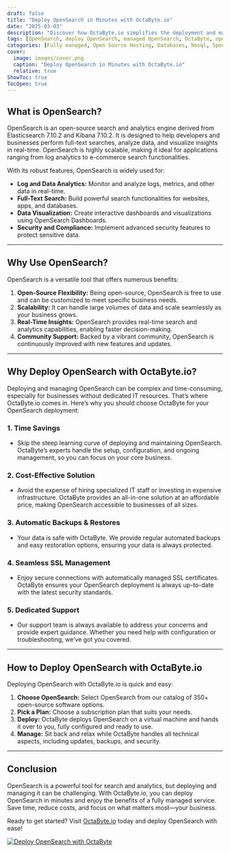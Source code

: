```yaml
---
draft: false
title: "Deploy OpenSearch in Minutes with OctaByte.io"
date: "2025-03-03"
description: "Discover how OctaByte.io simplifies the deployment and management of OpenSearch, a powerful open-source search and analytics engine. Save time, reduce costs, and enjoy seamless scalability with OctaByte's fully managed services."
tags: [OpenSearch, deploy OpenSearch, managed OpenSearch, OctaByte, open-source search engine, analytics engine, managed open-source services, OpenSearch deployment, OpenSearch benefits, OctaByte OpenSearch]
categories: [Fully managed, Open Source Hosting, Databases, Nosql, Specialized Databases]
cover:
  image: images/cover.png
  caption: "Deploy OpenSearch in Minutes with OctaByte.io"
  relative: true
ShowToc: true
TocOpen: true
---
```



## What is OpenSearch?

OpenSearch is an open-source search and analytics engine derived from Elasticsearch 7.10.2 and Kibana 7.10.2. It is designed to help developers and businesses perform full-text searches, analyze data, and visualize insights in real-time. OpenSearch is highly scalable, making it ideal for applications ranging from log analytics to e-commerce search functionalities.

With its robust features, OpenSearch is widely used for:

- **Log and Data Analytics:** Monitor and analyze logs, metrics, and other data in real-time.
- **Full-Text Search:** Build powerful search functionalities for websites, apps, and databases.
- **Data Visualization:** Create interactive dashboards and visualizations using OpenSearch Dashboards.
- **Security and Compliance:** Implement advanced security features to protect sensitive data.

---

## Why Use OpenSearch?

OpenSearch is a versatile tool that offers numerous benefits:

1. **Open-Source Flexibility:** Being open-source, OpenSearch is free to use and can be customized to meet specific business needs.
2. **Scalability:** It can handle large volumes of data and scale seamlessly as your business grows.
3. **Real-Time Insights:** OpenSearch provides real-time search and analytics capabilities, enabling faster decision-making.
4. **Community Support:** Backed by a vibrant community, OpenSearch is continuously improved with new features and updates.

---

## Why Deploy OpenSearch with OctaByte.io?

Deploying and managing OpenSearch can be complex and time-consuming, especially for businesses without dedicated IT resources. That’s where OctaByte.io comes in. Here’s why you should choose OctaByte for your OpenSearch deployment:

### 1. **Time Savings**
   - Skip the steep learning curve of deploying and maintaining OpenSearch. OctaByte’s experts handle the setup, configuration, and ongoing management, so you can focus on your core business.

### 2. **Cost-Effective Solution**
   - Avoid the expense of hiring specialized IT staff or investing in expensive infrastructure. OctaByte provides an all-in-one solution at an affordable price, making OpenSearch accessible to businesses of all sizes.

### 3. **Automatic Backups & Restores**
   - Your data is safe with OctaByte. We provide regular automated backups and easy restoration options, ensuring your data is always protected.

### 4. **Seamless SSL Management**
   - Enjoy secure connections with automatically managed SSL certificates. OctaByte ensures your OpenSearch deployment is always up-to-date with the latest security standards.

### 5. **Dedicated Support**
   - Our support team is always available to address your concerns and provide expert guidance. Whether you need help with configuration or troubleshooting, we’ve got you covered.

---

## How to Deploy OpenSearch with OctaByte.io

Deploying OpenSearch with OctaByte.io is quick and easy:

1. **Choose OpenSearch:** Select OpenSearch from our catalog of 350+ open-source software options.
2. **Pick a Plan:** Choose a subscription plan that suits your needs.
3. **Deploy:** OctaByte deploys OpenSearch on a virtual machine and hands it over to you, fully configured and ready to use.
4. **Manage:** Sit back and relax while OctaByte handles all technical aspects, including updates, backups, and security.

---

## Conclusion

OpenSearch is a powerful tool for search and analytics, but deploying and managing it can be challenging. With OctaByte.io, you can deploy OpenSearch in minutes and enjoy the benefits of a fully managed service. Save time, reduce costs, and focus on what matters most—your business.

Ready to get started? Visit [OctaByte.io](https://octabyte.io) today and deploy OpenSearch with ease!

[![Deploy OpenSearch with OctaByte](/images/deploy-on-octabyte.png)](https://octabyte.io/fully-managed-open-source-services/databases/nosql/opensearch)